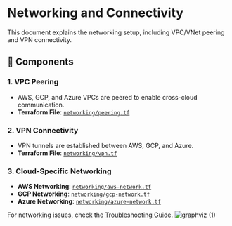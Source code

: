 # Networking and Connectivity

This document explains the networking setup, including VPC/VNet peering and VPN connectivity.

## **🔹 Components**
### **1. VPC Peering**
- AWS, GCP, and Azure VPCs are peered to enable cross-cloud communication.
- **Terraform File**: [`networking/peering.tf`](../networking/peering.tf)

### **2. VPN Connectivity**
- VPN tunnels are established between AWS, GCP, and Azure.
- **Terraform File**: [`networking/vpn.tf`](../networking/vpn.tf)

### **3. Cloud-Specific Networking**
- **AWS Networking**: [`networking/aws-network.tf`](../networking/aws-network.tf)
- **GCP Networking**: [`networking/gcp-network.tf`](../networking/gcp-network.tf)
- **Azure Networking**: [`networking/azure-network.tf`](../networking/azure-network.tf)

For networking issues, check the [Troubleshooting Guide](troubleshooting.md).
![graphviz (1)](https://github.com/user-attachments/assets/0ebfd816-bee3-4a45-a1aa-9852e6d454c6)
